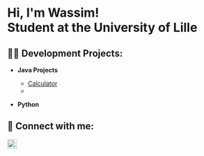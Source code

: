 <h1>Hi, I'm Wassim! <br/>Student at the University of Lille</h1>

<h2>👨‍💻 Development Projects:</h2>

- <b>Java Projects</b>

  - [Calculator](https://github.com/LaMesker/java-calculator.git)
  - 
- <b>Python</b>

<h2> 🤳 Connect with me:</h2>

[<img align="left" alt="JoshMadakor | LinkedIn" width="22px" src="https://cdn.jsdelivr.net/npm/simple-icons@v3/icons/linkedin.svg" />][linkedin]


[linkedin]: https://linkedin.com/in/
